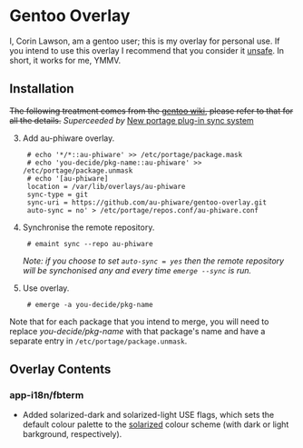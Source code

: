 Gentoo Overlay
==============

I, Corin Lawson, am a gentoo user; this is my overlay for personal use. If you
intend to use this overlay I recommend that you consider it
[unsafe](http://wiki.gentoo.org/wiki/Overlay#Using_unsafe_overlays).
In short, it works for me, YMMV.

Installation
------------

~~The following treatment comes from the
[gentoo wiki](http://wiki.gentoo.org/wiki/Overlay), please refer to that for all
the details.~~
*Superceeded by*
[New portage plug-in sync system](https://www.gentoo.org/support/news-items/2015-02-04-portage-sync-changes.html)

3. Add au-phiware overlay.

        # echo '*/*::au-phiware' >> /etc/portage/package.mask
        # echo 'you-decide/pkg-name::au-phiware' >> /etc/portage/package.unmask
        # echo '[au-phiware]
        location = /var/lib/overlays/au-phiware
        sync-type = git
        sync-uri = https://github.com/au-phiware/gentoo-overlay.git
        auto-sync = no' > /etc/portage/repos.conf/au-phiware.conf

4. Synchronise the remote repository.

        # emaint sync --repo au-phiware

    *Note: if you choose to set `auto-sync = yes` then the remote repository will
    be synchonised any and every time `emerge --sync` is run.*

5. Use overlay.

        # emerge -a you-decide/pkg-name

Note that for each package that you intend to merge, you will need to replace
*you-decide/pkg-name* with that package's name and have a separate entry in
`/etc/portage/package.unmask`.


Overlay Contents
----------------

### app-i18n/fbterm

- Added solarized-dark and solarized-light USE flags,
  which sets the default colour palette to the
  [solarized](http://ethanschoonover.com/solarized) colour scheme
  (with dark or light barkground, respectively).

